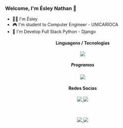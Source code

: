  ### Welcome, I'm Ésley Nathan 👋

- 👨‍💻 I'm Ésley
- 🎮 I'm student to Computer Engineer - UNICARIOCA
- 📠 I'm Develop Full Stack Python - Django

<h4 align="center">Linguagens / Tecnologias</h4>
<p align="center">
  <a href='https://skillicons.dev'>
    <img src='https://skillicons.dev/icons?i=python,angular,html,css,js,jbootstrap,mysql'/>
  </a>
  
<h5 align="center">Programas</h4>
<p align="center">
  <a href='https://skillicons.dev'>
    <img src='https://skillicons.dev/icons?i=vscode,django'/>
  </a>
  

  
<h4 align="center">Redes Socias</h4>
<p align="center">
  <a
href='https://github.com/Esleynathan/'
target="_blank">
<img src='https://skillicons.dev/icons?i=github'
  </a>
  <a
href='https://www.linkedin.com/in/esley-barbosa-018188115/'
target="_blank">
<img src='https://skillicons.dev/icons?i=linkedin'
  </a>  
  
</p>
 
</p>
<br><br/>
<div align="center">
  <img src="https://github-readme-stats.vercel.app/api?hide_title=false&amp;hide_rank=false&amp;show_icons=true&amp;count_private=true&amp;disable_animations=false&amp;theme=dark&amp;locale=pt-br&amp;hide_border=true&amp;username=esleynathan" />
    <img src="https://github-readme-stats.vercel.app/api/top-langs/?hide_title=false&amp;hide_rank=false&amp;show_icons=true&amp;count_private=true&amp;disable_animations=false&amp;theme=dark&amp;locale=pt-br&amp;hide_border=true&amp;username=esleynathan" />
</div>

<br><br/>

</div>

</div>
